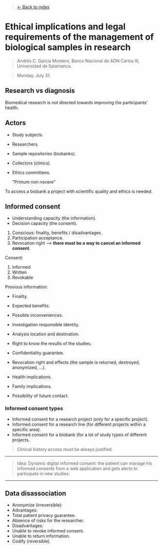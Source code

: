 > [<- Back to index](README.md)

# Ethical implications and legal requirements of the management of biological samples in research


> Andrés C. García Montero, Banco Nacional de ADN Carlos III, Universidad de Salamanca.

> Monday, July 31.

## Research vs diagnosis

Biomedical research is not directed towards improving the participants' health.

## Actors

- Study subjects.
- Researchers.
- Sample repositories (biobanks).
- Collectors (clinics).
- Ethics committees.

    "Primum non nocere"

To access a biobank a project with scientific quality and ethics is needed.

## Informed consent
- Understanding capacity (the information).
- Decision capacity (the consent).

1. Conscious: finality, benefits / disadvantages.
2. Participation acceptance.
3. Revocation right --> **there must be a way to cancel an informed consent**.

Consent:
1. Informed
2. Written
3. Revokable

Previous information:
- Finality.
- Expected benefits.
- Possible inconveniences.
- Investigation responsible identity.


- Analysis location and destination.
- Right to know the results of the studies.
- Confidentiality guarantee.
- Revocation right and effects (the sample is returned, destroyed, anonymized, ...).
- Health implications.
- Family implications.
- Possibility of future contact.

### Informed consent types
- Informed consent for a research project (only for a specific project).
- Informed consent for a research line (for different projects within a specific area).
- Informed consent for a biobank (for a lot of study types of different projects.


> Clinical history access must be always justified.

----

> Idea: Dynamic digital informed consent: the patient can manage his informed consents from a web application and gets alerts to participate in new studies.

----

## Data disassociation

- Anonymize (irreversible):
 - Advantages:
  - Total patient privacy guarantee.
  - Absence of risks for the researcher.
 - Disadvantages:
  - Unable to revoke informed consent.
  - Unable to return information.
- Codify (reversible).
